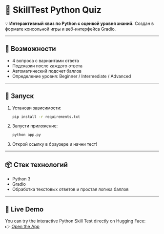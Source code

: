 # 🐍 SkillTest Python Quiz

💡 **Интерактивный квиз по Python с оценкой уровня знаний.**
Создан в формате консольной игры и веб-интерфейса Gradio.

---

## 🎯 Возможности
- 4 вопроса с вариантами ответа  
- Подсказки после каждого ответа  
- Автоматический подсчет баллов  
- Определение уровня: Beginner / Intermediate / Advanced  

---

## 🚀 Запуск

1. Установи зависимости:
   ```bash
   pip install -r requirements.txt
   ```

2. Запусти приложение:
   ```bash
   python app.py
   ```

3. Открой ссылку в браузере и начни тест!

---

## 📦 Стек технологий
- Python 3  
- Gradio  
- Обработка текстовых ответов и простая логика баллов  

---

## 🧠 Live Demo  
You can try the interactive Python Skill Test directly on Hugging Face:  
👉 [Open the App](https://huggingface.co/spaces/julie-s04/python-skilltest-quiz)
